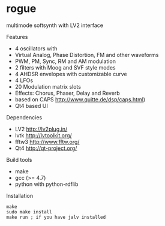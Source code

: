 rogue
=====

multimode softsynth with LV2 interface

Features
* 4 oscillators with 
 * Virtual Analog, Phase Distortion, FM and other waveforms
 * PWM, PM, Sync, RM and AM modulation
* 2 filters with Moog and SVF style modes
* 4 AHDSR envelopes with customizable curve
* 4 LFOs
* 20 Modulation matrix slots
* Effects: Chorus, Phaser, Delay and Reverb 
 * based on CAPS http://www.quitte.de/dsp/caps.html)
* Qt4 based UI

Dependencies
* LV2 http://lv2plug.in/
* lvtk http://lvtoolkit.org/
* fftw3 http://www.fftw.org/
* Qt4 http://qt-project.org/

Build tools
* make
* gcc (>= 4.7)
* python with python-rdflib

Installation

    make
    sudo make install    
    make run ; if you have jalv installed
